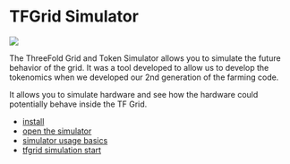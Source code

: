 # TFGrid Simulator

![](simulator_intro.png)

The ThreeFold Grid and Token Simulator allows you to simulate the future behavior of the grid.
It was a tool developed to allow us to develop the tokenomics when we developed our 2nd generation of the farming code.

It allows you to simulate hardware and see how the hardware could potentially behave inside the TF Grid.

- [install](simulator_install.md)
- [open the simulator](simulator_open.md)
- [simulator usage basics](simulator_usage_basics.md)
- [tfgrid simulation start](simulator_tfgrid_start.md)   


